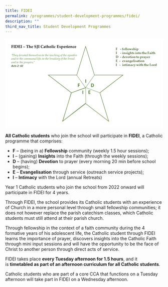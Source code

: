 ```yaml
---
title: FIDEI
permalink: /programmes/student-development-programmes/fidei/
description: ""
third_nav_title: Student Development Programmes
---
```

![FIDEI](/images/FIDEI.png)

**All Catholic students** who join the school will participate in **FIDEI**, a Catholic programme that comprises:  

*   **F** – (being in a) **Fellowship** community (weekly 1.5 hour sessions);
*   **I** – (gaining) **Insights** into the Faith (through the weekly sessions);
*   **D** – (having) **Devotion** to prayer (every morning 20 min before school begins);
*   **E** – **Evangelisation** through service (outreach service projects);
*   **I** – **Intimacy** with the Lord (annual Retreats)

Year 1 Catholic students who join the school from 2022 onward will participate in FIDEI for 4 years.

  

Through FIDEI, the school provides its Catholic students with an experience of Church in a more personal level through small fellowship communities; it does not however replace the parish catechism classes, which Catholic students must still attend at their parish church.

  

Through fellowship in the context of a faith community during the 4 formative years of his adolescent life, the Catholic student through FIDEI learns the importance of prayer, discovers insights into the Catholic Faith through mini input sessions and will have the opportunity to be the face of Christ to another person through direct acts of service.

  

FIDEI takes place **every Tuesday afternoon for 1.5 hours**, and it is **timetabled as part of an afternoon curriculum for all Catholic students**.

  

Catholic students who are part of a core CCA that functions on a Tuesday afternoon will take part in FIDEI on a Wednesday afternoon.